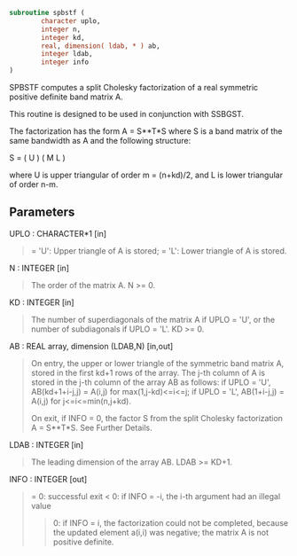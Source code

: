 ```fortran
subroutine spbstf (
        character uplo,
        integer n,
        integer kd,
        real, dimension( ldab, * ) ab,
        integer ldab,
        integer info
)
```

SPBSTF computes a split Cholesky factorization of a real
symmetric positive definite band matrix A.

This routine is designed to be used in conjunction with SSBGST.

The factorization has the form  A = S\*\*T\*S  where S is a band matrix
of the same bandwidth as A and the following structure:

S = ( U    )
( M  L )

where U is upper triangular of order m = (n+kd)/2, and L is lower
triangular of order n-m.

## Parameters
UPLO : CHARACTER\*1 [in]
> = 'U':  Upper triangle of A is stored;
> = 'L':  Lower triangle of A is stored.

N : INTEGER [in]
> The order of the matrix A.  N >= 0.

KD : INTEGER [in]
> The number of superdiagonals of the matrix A if UPLO = 'U',
> or the number of subdiagonals if UPLO = 'L'.  KD >= 0.

AB : REAL array, dimension (LDAB,N) [in,out]
> On entry, the upper or lower triangle of the symmetric band
> matrix A, stored in the first kd+1 rows of the array.  The
> j-th column of A is stored in the j-th column of the array AB
> as follows:
> if UPLO = 'U', AB(kd+1+i-j,j) = A(i,j) for max(1,j-kd)<=i<=j;
> if UPLO = 'L', AB(1+i-j,j)    = A(i,j) for j<=i<=min(n,j+kd).
> 
> On exit, if INFO = 0, the factor S from the split Cholesky
> factorization A = S\*\*T\*S. See Further Details.

LDAB : INTEGER [in]
> The leading dimension of the array AB.  LDAB >= KD+1.

INFO : INTEGER [out]
> = 0: successful exit
> < 0: if INFO = -i, the i-th argument had an illegal value
> > 0: if INFO = i, the factorization could not be completed,
> because the updated element a(i,i) was negative; the
> matrix A is not positive definite.
